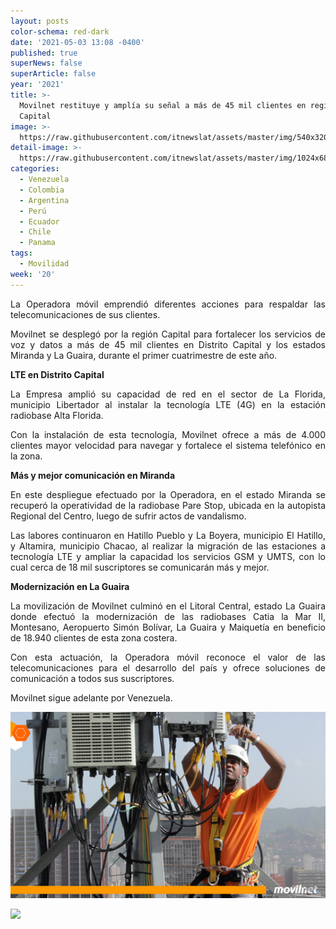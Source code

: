 ```yaml
---
layout: posts
color-schema: red-dark
date: '2021-05-03 13:08 -0400'
published: true
superNews: false
superArticle: false
year: '2021'
title: >-
  Movilnet restituye y amplía su señal a más de 45 mil clientes en región
  Capital
image: >-
  https://raw.githubusercontent.com/itnewslat/assets/master/img/540x320/Movilnet-Antena-p.jpg
detail-image: >-
  https://raw.githubusercontent.com/itnewslat/assets/master/img/1024x680/Movilnet-Antena-g.jpg
categories:
  - Venezuela
  - Colombia
  - Argentina
  - Perú
  - Ecuador
  - Chile
  - Panama
tags:
  - Movilidad
week: '20'
---
```

<p style="text-align: justify;">La Operadora móvil emprendió diferentes acciones para respaldar las telecomunicaciones de sus clientes.</p>
<p style="text-align: justify;">Movilnet se desplegó por la región Capital para fortalecer los servicios de voz y datos a más de 45 mil clientes en Distrito Capital y los estados Miranda y La Guaira, durante el primer cuatrimestre de este año.</p>
<p style="text-align: justify;"><strong>LTE en Distrito Capital</strong></p>
<p style="text-align: justify;">La Empresa amplió su capacidad de red en el sector de La Florida, municipio Libertador al instalar la tecnología LTE (4G) en la estación radiobase Alta Florida.</p>
<p style="text-align: justify;">Con la instalación de esta tecnología, Movilnet ofrece a más de 4.000 clientes mayor velocidad para navegar y fortalece el sistema telefónico en la zona.</p>
<p style="text-align: justify;"><strong>Más y mejor comunicación en Miranda</strong></p>
<p style="text-align: justify;">En este despliegue efectuado por la Operadora, en el estado Miranda se recuperó la operatividad de la radiobase Pare Stop, ubicada en la autopista Regional del Centro, luego de sufrir actos de vandalismo.</p>
<p style="text-align: justify;">Las labores continuaron en Hatillo Pueblo y La Boyera, municipio El Hatillo, y Altamira, municipio Chacao, al realizar la migración de las estaciones a tecnología LTE y ampliar la capacidad los servicios GSM y UMTS, con lo cual cerca de 18 mil suscriptores se comunicarán más y mejor.</p>
<p style="text-align: justify;"><strong>Modernización en La Guaira</strong></p>
<p style="text-align: justify;">La movilización de Movilnet culminó en el Litoral Central, estado La Guaira donde efectuó la modernización de las radiobases Catia la Mar II, Montesano, Aeropuerto Simón Bolívar, La Guaira y Maiquetía en beneficio de 18.940 clientes de esta zona costera.</p>
<p style="text-align: justify;">Con esta actuación, la Operadora móvil reconoce el valor de las telecomunicaciones para el desarrollo del país y ofrece soluciones de comunicación a todos sus suscriptores.</p>
<p style="text-align: justify;"></p>
<p style="text-align: justify;">Movilnet sigue adelante por Venezuela.</p>

![](https://raw.githubusercontent.com/itnewslat/assets/master/img/540x320/Movilnet-Antena-p.jpg)


<img src="https://tracker.metricool.com/c3po.jpg?hash=56f88a41e39ab42c063cc51676587a04"/>